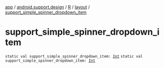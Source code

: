 [app](../../../index.md) / [android.support.design](../../index.md) / [R](../index.md) / [layout](index.md) / [support_simple_spinner_dropdown_item](.)

# support_simple_spinner_dropdown_item

`static val support_simple_spinner_dropdown_item: `[`Int`](https://kotlinlang.org/api/latest/jvm/stdlib/kotlin/-int/index.html)
`static val support_simple_spinner_dropdown_item: `[`Int`](https://kotlinlang.org/api/latest/jvm/stdlib/kotlin/-int/index.html)